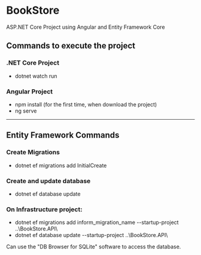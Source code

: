 # BookStore

ASP.NET Core Project using Angular and Entity Framework Core

## Commands to execute the project

### .NET Core Project
- dotnet watch run

### Angular Project
- npm install (for the first time, when download the project)
- ng serve


-----------------------------------------------------


## Entity Framework Commands

### Create Migrations
- dotnet ef migrations add InitialCreate

### Create and update database
- dotnet ef database update

### On Infrastructure project:
- dotnet ef migrations add inform_migration_name --startup-project ..\BookStore.API\
- dotnet ef database update --startup-project ..\BookStore.API\

Can use the "DB Browser for SQLite" software to access the database.
